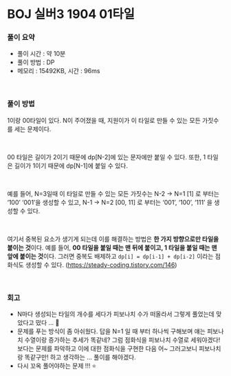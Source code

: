 # BOJ 실버3 1904 01타일

### 풀이 요약

- 풀이 시간 : 약 10분
- 풀이 방법 : DP
- 메모리 : 15492KB, 시간 : 96ms

<br>

### 풀이 방법

1이랑 00타일이 있다. N이 주어졌을 때, 지원이가 이 타일로 만들 수 있는 모든 가짓수를 세는 문제이다.

<br>

00 타일은 길이가 2이기 때문에 dp[N-2]에 있는 문자에만 붙일 수 있다.
또한, 1 타일은 길이가 1이기 때문에 dp[N-1]에 붙일 수 있다. 

<br>

예를 들어, N=3일때 이 타일로 만들 수 있는 모든 가짓수는
N-2 → N=1 [1] 로 부터는 ‘100’ ‘001’을 생성할 수 있고,
N-1 → N=2 [00, 11] 로 부터는 ‘001’, ‘100’, ‘111’ 을 생성할 수 있다. 

<br>

여기서 중복된 요소가 생기게 되는데 이를 해결하는 방법은 **한 가지 방향으로만 타일을 붙이는 것**이다. 
예를 들어, **00 타일을 붙일 때는 맨 뒤에 붙이고, 1 타일을 붙일 때는 맨 앞에 붙이는 것**이다.
그러면 중복도 배제하고 `dp[i] = dp[i-1] + dp[i-2]` 이라는 점화식도 생성할 수 있다. (https://steady-coding.tistory.com/146)

<br>

### 회고

- N마다 생성되는 타일의 개수를 세다가 피보나치 수가 떠올라서 그렇게 풀었는데 맞았다고 떴다 … 🤔
- 문제를 푸는 방식이 좀 아쉬웠다. 답을 N=1 일 때 부터 하나씩 구해보며 얘는 피보나치 수열이랑 증가하는 추세가 똑같네? 그럼 점화식을 피보나치 수열로 세워야겠다! 보다는 문제를 파악하고 이에 대한 점화식을 구현한 다음 어~ 그러고보니 피보나치랑 똑같구만! 하고 생각하는 … 풀이를 해야겠다.
- 다시 꼬옥 풀어야하는 문제 !!! ⭐
